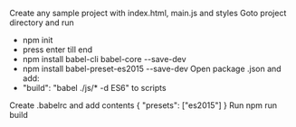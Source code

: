 Create any sample project with index.html, main.js and styles
Goto project directory and run
 - npm init
 - press enter till end
 - npm install babel-cli babel-core --save-dev
 - npm install babel-preset-es2015 --save-dev
Open package .json and add:
 - "build": "babel ./js/* -d ES6" to scripts

Create .babelrc and add contents 
{
    "presets": ["es2015"]
}
Run npm run build

